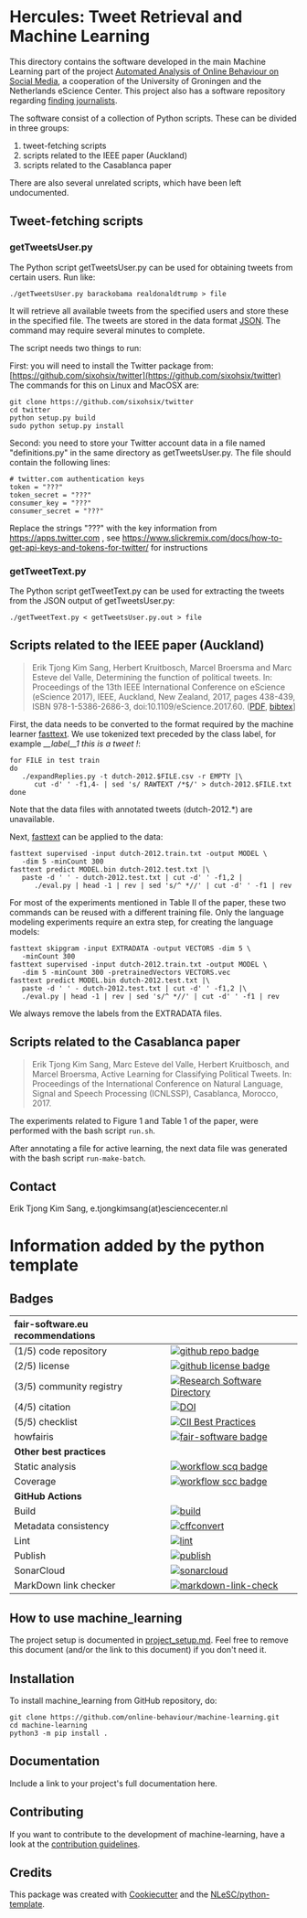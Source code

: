 # Hercules: Tweet Retrieval and Machine Learning

This directory contains the software developed in the main
Machine Learning part of the project [Automated Analysis of
Online Behaviour on Social
Media](https://www.esciencecenter.nl/project/automated-analysis-of-online-behaviour-on-social-media),
a cooperation of the University of Groningen and the
Netherlands eScience Center. This project also has a
software repository regarding [finding
journalists](https://github.com/online-behaviour/find-journalists).

The software consist of a collection of Python scripts.
These can be divided in three groups:

1. tweet-fetching scripts
1. scripts related to the IEEE paper (Auckland)
1. scripts related to the Casablanca paper

There are also several unrelated scripts, which have been
left undocumented.

## Tweet-fetching scripts

### getTweetsUser.py

The Python script getTweetsUser.py can be used for obtaining
tweets from certain users. Run like:

```
./getTweetsUser.py barackobama realdonaldtrump > file
```

It will retrieve all available tweets from the specified
users and store these in the specified file. The tweets are
stored in the data format
[JSON](https://en.wikipedia.org/wiki/JSON). The command may
require several minutes to complete. 

The script needs two things to run:

First: you will need to install the Twitter package from:
[https://github.com/sixohsix/twitter](https://github.com/sixohsix/twitter)
The commands for this on Linux and MacOSX are:

```
git clone https://github.com/sixohsix/twitter
cd twitter
python setup.py build
sudo python setup.py install
```

Second: you need to store your Twitter account data in a file named
"definitions.py" in the same directory as getTweetsUser.py. The file
should contain the following lines:

```
# twitter.com authentication keys
token = "???"
token_secret = "???"
consumer_key = "???"
consumer_secret = "???"
```

Replace the strings "???" with the key information from 
https://apps.twitter.com , see
https://www.slickremix.com/docs/how-to-get-api-keys-and-tokens-for-twitter/
for instructions

### getTweetText.py

The Python script getTweetText.py can be used for extracting
the tweets from the JSON output of getTweetsUser.py:

```
./getTweetText.py < getTweetsUser.py.out > file
```

## Scripts related to the IEEE paper (Auckland)

> Erik Tjong Kim Sang, Herbert Kruitbosch, Marcel Broersma and
> Marc Esteve del Valle, Determining the function of political
> tweets. In: Proceedings of the 13th IEEE International
> Conference on eScience (eScience 2017), IEEE, Auckland, New
> Zealand, 2017, pages 438-439, ISBN 978-1-5386-2686-3,
> doi:10.1109/eScience.2017.60. 
> ([PDF](https://ifarm.nl/erikt/papers/2017-escience.pdf),
> [bibtex](https://ifarm.nl/erikt/papers/2017-escience.txt)]

First, the data needs to be converted to the format required
by the machine learner [fasttext](https://github.com/facebookresearch/fastText).
We use tokenized text preceded by the class label, for 
example *__label__1 this is a tweet !*:

```
for FILE in test train
do
   ./expandReplies.py -t dutch-2012.$FILE.csv -r EMPTY |\
      cut -d' ' -f1,4- | sed 's/ RAWTEXT /*$/' > dutch-2012.$FILE.txt
done
```

Note that the data files with annotated tweets 
(dutch-2012.*) are unavailable.

Next, [fasttext](https://github.com/facebookresearch/fastText)
can be applied to the data:

```
fasttext supervised -input dutch-2012.train.txt -output MODEL \
   -dim 5 -minCount 300
fasttext predict MODEL.bin dutch-2012.test.txt |\
   paste -d ' ' - dutch-2012.test.txt | cut -d' ' -f1,2 |
      ./eval.py | head -1 | rev | sed 's/^ *//' | cut -d' ' -f1 | rev
```

For most of the experiments mentioned in Table II of the
paper, these two commands can be reused with a different
training file. Only the language modeling experiments
require an extra step, for creating the language models:

```
fasttext skipgram -input EXTRADATA -output VECTORS -dim 5 \
   -minCount 300
fasttext supervised -input dutch-2012.train.txt -output MODEL \
   -dim 5 -minCount 300 -pretrainedVectors VECTORS.vec
fasttext predict MODEL.bin dutch-2012.test.txt |\
   paste -d ' ' - dutch-2012.test.txt | cut -d' ' -f1,2 |\
   ./eval.py | head -1 | rev | sed 's/^ *//' | cut -d' ' -f1 | rev
```

We always remove the labels from the EXTRADATA files.

## Scripts related to the Casablanca paper

> Erik Tjong Kim Sang, Marc Esteve del Valle, Herbert Kruitbosch,
> and Marcel Broersma, Active Learning for Classifying Political 
> Tweets. In: Proceedings of the International Conference on
> Natural Language, Signal and Speech Processing (ICNLSSP),
> Casablanca, Morocco, 2017.

The experiments related to Figure 1 and Table 1 of the
paper, were performed with the bash script `run.sh`.

After annotating a file for active learning, the next data
file was generated with the bash script `run-make-batch`.

## Contact

Erik Tjong Kim Sang, e.tjongkimsang(at)esciencecenter.nl

# Information added by the python template

## Badges

| fair-software.eu recommendations | |
| :-- | :--  |
| (1/5) code repository              | [![github repo badge](https://img.shields.io/badge/github-repo-000.svg?logo=github&labelColor=gray&color=blue)](https://github.com/online-behaviour/machine-learning) |
| (2/5) license                      | [![github license badge](https://img.shields.io/github/license/online-behaviour/machine-learning)](https://github.com/online-behaviour/machine-learning) |
| (3/5) community registry           | [![Research Software Directory](https://img.shields.io/badge/rsd-Research%20Software%20Directory-00a3e3.svg)](https://www.research-software.nl/software/online-behaviour-machine-learning) |
| (4/5) citation                     | [![DOI](https://zenodo.org/badge/87834727.svg)](https://zenodo.org/badge/latestdoi/87834727) |
| (5/5) checklist                    | [![CII Best Practices](https://bestpractices.coreinfrastructure.org/projects/4837/badge)](https://bestpractices.coreinfrastructure.org/projects/4837) |
| howfairis                            | [![fair-software badge](https://img.shields.io/badge/fair--software.eu-%E2%97%8F%20%20%E2%97%8F%20%20%E2%97%8F%20%20%E2%97%8F%20%20%E2%97%8F-green)](https://fair-software.eu) |
| **Other best practices**           | &nbsp; |
| Static analysis              | [![workflow scq badge](https://sonarcloud.io/api/project_badges/measure?project=online-behaviour_machine-learning&metric=alert_status)](https://sonarcloud.io/dashboard?id=online-behaviour_machine-learning) |
| Coverage              | [![workflow scc badge](https://sonarcloud.io/api/project_badges/measure?project=online-behaviour_machine-learning&metric=coverage)](https://sonarcloud.io/dashboard?id=online-behaviour_machine-learning) |
| **GitHub Actions**                 | &nbsp; |
| Build                              | [![build](https://github.com/online-behaviour/machine-learning/actions/workflows/build.yml/badge.svg)](https://github.com/online-behaviour/machine-learning/actions/workflows/build.yml) |
|  Metadata consistency              | [![cffconvert](https://github.com/online-behaviour/machine-learning/actions/workflows/cffconvert.yml/badge.svg)](https://github.com/online-behaviour/machine-learning/actions/workflows/cffconvert.yml) |
| Lint                               | [![lint](https://github.com/online-behaviour/machine-learning/actions/workflows/lint.yml/badge.svg)](https://github.com/online-behaviour/machine-learning/actions/workflows/lint.yml) |
| Publish                            | [![publish](https://github.com/online-behaviour/machine-learning/actions/workflows/publish.yml/badge.svg)](https://github.com/online-behaviour/machine-learning/actions/workflows/publish.yml) |
| SonarCloud                         | [![sonarcloud](https://github.com/online-behaviour/machine-learning/actions/workflows/sonarcloud.yml/badge.svg)](https://github.com/online-behaviour/machine-learning/actions/workflows/sonarcloud.yml) |
| MarkDown link checker              | [![markdown-link-check](https://github.com/online-behaviour/machine-learning/actions/workflows/markdown-link-check.yml/badge.svg)](https://github.com/online-behaviour/machine-learning/actions/workflows/markdown-link-check.yml) |

## How to use machine_learning



The project setup is documented in [project_setup.md](project_setup.md). Feel free to remove this document (and/or the link to this document) if you don't need it.

## Installation

To install machine_learning from GitHub repository, do:

```console
git clone https://github.com/online-behaviour/machine-learning.git
cd machine-learning
python3 -m pip install .
```

## Documentation

Include a link to your project's full documentation here.

## Contributing

If you want to contribute to the development of machine-learning,
have a look at the [contribution guidelines](CONTRIBUTING.md).

## Credits

This package was created with [Cookiecutter](https://github.com/audreyr/cookiecutter) and the [NLeSC/python-template](https://github.com/NLeSC/python-template).
